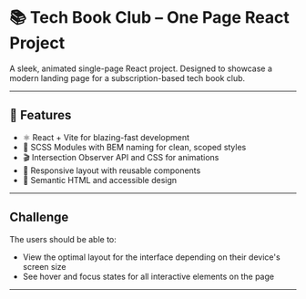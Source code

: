 # 📚 Tech Book Club – One Page React Project

A sleek, animated single-page React project.
Designed to showcase a modern landing page for a subscription-based tech book club.

---

## 🚀 Features

- ⚛️ React + Vite for blazing-fast development
- 🎨 SCSS Modules with BEM naming for clean, scoped styles
- 🎬 Intersection Observer API and CSS for animations
- 📱 Responsive layout with reusable components
- 🧠 Semantic HTML and accessible design

---

## Challenge

The users should be able to:

- View the optimal layout for the interface depending on their device's screen size
- See hover and focus states for all interactive elements on the page

---
